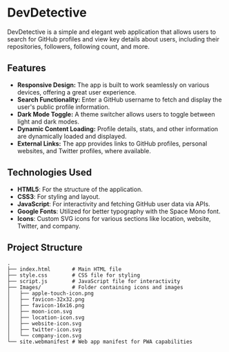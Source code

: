 # DevDetective

DevDetective is a simple and elegant web application that allows users to search for GitHub profiles and view key details about users, including their repositories, followers, following count, and more.

## Features

- **Responsive Design:** The app is built to work seamlessly on various devices, offering a great user experience.
- **Search Functionality:** Enter a GitHub username to fetch and display the user's public profile information.
- **Dark Mode Toggle:** A theme switcher allows users to toggle between light and dark modes.
- **Dynamic Content Loading:** Profile details, stats, and other information are dynamically loaded and displayed.
- **External Links:** The app provides links to GitHub profiles, personal websites, and Twitter profiles, where available.

## Technologies Used

- **HTML5**: For the structure of the application.
- **CSS3**: For styling and layout.
- **JavaScript**: For interactivity and fetching GitHub user data via APIs.
- **Google Fonts**: Utilized for better typography with the Space Mono font.
- **Icons**: Custom SVG icons for various sections like location, website, Twitter, and company.

## Project Structure

```plaintext
.
├── index.html       # Main HTML file
├── style.css        # CSS file for styling
├── script.js        # JavaScript file for interactivity
├── Images/          # Folder containing icons and images
│   ├── apple-touch-icon.png
│   ├── favicon-32x32.png
│   ├── favicon-16x16.png
│   ├── moon-icon.svg
│   ├── location-icon.svg
│   ├── website-icon.svg
│   ├── twitter-icon.svg
│   └── company-icon.svg
└── site.webmanifest # Web app manifest for PWA capabilities
